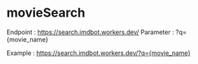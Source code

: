 # movieSearch

Endpoint : https://search.imdbot.workers.dev/
Parameter : ?q={movie_name}


Example : https://search.imdbot.workers.dev/?q={movie_name}
